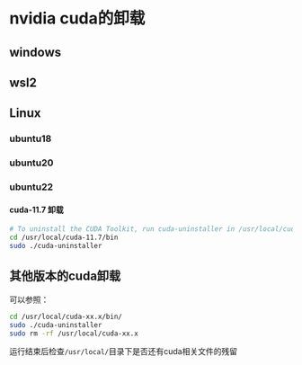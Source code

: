# nvidia cuda的卸载

## windows

## wsl2

## Linux

### ubuntu18

### ubuntu20

### ubuntu22

#### cuda-11.7 卸载

```bash
# To uninstall the CUDA Toolkit, run cuda-uninstaller in /usr/local/cuda-11.7/bin
cd /usr/local/cuda-11.7/bin
sudo ./cuda-uninstaller
```

## 其他版本的cuda卸载

可以参照：

```bash
cd /usr/local/cuda-xx.x/bin/
sudo ./cuda-uninstaller
sudo rm -rf /usr/local/cuda-xx.x
```

运行结束后检查`/usr/local/`目录下是否还有cuda相关文件的残留
